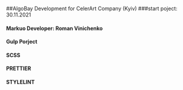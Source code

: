 ##AlgoBay Development for CelerArt Company (Kyiv)
###start poject: 30.11.2021
#### Markuo Developer: Roman Vinichenko
#### Gulp Porject
#### SCSS
#### PRETTIER
#### STYLELINT
